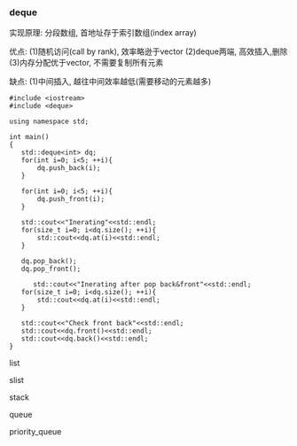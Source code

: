 ### deque

实现原理: 分段数组, 首地址存于索引数组\(index array\)

优点:
\(1\)随机访问\(call by rank\), 效率略逊于vector
\(2\)deque两端, 高效插入,删除
\(3\)内存分配优于vector, 不需要复制所有元素

缺点:
\(1\)中间插入, 越往中间效率越低\(需要移动的元素越多\)

```
#include <iostream>
#include <deque>

using namespace std;

int main()
{
   std::deque<int> dq;
   for(int i=0; i<5; ++i){
       dq.push_back(i);
   }

   for(int i=0; i<5; ++i){
       dq.push_front(i);
   }

   std::cout<<"Inerating"<<std::endl;
   for(size_t i=0; i<dq.size(); ++i){
       std::cout<<dq.at(i)<<std::endl;
   }

   dq.pop_back();
   dq.pop_front();

      std::cout<<"Inerating after pop back&front"<<std::endl;
   for(size_t i=0; i<dq.size(); ++i){
       std::cout<<dq.at(i)<<std::endl;
   }

   std::cout<<"Check front back"<<std::endl;
   std::cout<<dq.front()<<std::endl;
   std::cout<<dq.back()<<std::endl;
}
```

list

slist

stack

queue

priority\_queue

